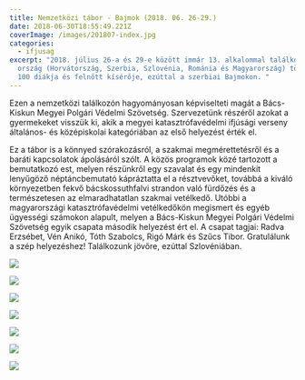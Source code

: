 ```yaml
---
title: Nemzetközi tábor - Bajmok (2018. 06. 26-29.)
date: 2018-06-30T18:55:49.221Z
coverImage: /images/201807-index.jpg
categories:
  - ifjusag
excerpt: "2018. július 26-a és 29-e között immár 13. alkalommal találkozott 5
  ország (Horvátország, Szerbia, Szlovénia, Románia és Magyarország) több mint
  100 diákja és felnőtt kísérője, ezúttal a szerbiai Bajmokon. "
---
```

Ezen a nemzetközi találkozón hagyományosan képviselteti magát a Bács-Kiskun Megyei Polgári Védelmi Szövetség. Szervezetünk részéről azokat a gyermekeket visszük ki, akik a megyei katasztrófavédelmi ifjúsági verseny általános- és középiskolai kategóriában az első helyezést érték el.

Ez a tábor is a könnyed szórakozásról, a szakmai megmérettetésről és a baráti kapcsolatok ápolásáról szólt. A közös programok közé tartozott a bemutatkozó est, melyen részünkről egy szavalat és egy mindenkit lenyűgöző néptáncbemutató kápráztatta el a résztvevőket, továbbá a kiváló környezetben fekvő bácskossuthfalvi strandon való fürdőzés és a természetesen az elmaradhatatlan szakmai vetélkedő. Utóbbi a magyarországi katasztrófavédelmi vetélkedőkön megismert és egyéb ügyességi számokon alapult, melyen a Bács-Kiskun Megyei Polgári Védelmi Szövetség egyik csapata második helyezést ért el. A csapat tagjai: Radva Erzsébet, Vén Anikó, Tóth Szabolcs, Rigó Márk és Szűcs Tibor. Gratulálunk a szép helyezéshez! Találkozunk jövőre, ezúttal Szlovéniában.

![](/images/201807-1.jpg)

![](/images/201807-2.jpg)

![](/images/201807-7.jpg)

![](/images/201807-3.jpg)

![](/images/201807-4.jpg)

![](/images/201807-5.jpg)

![](/images/201807-6.jpg)